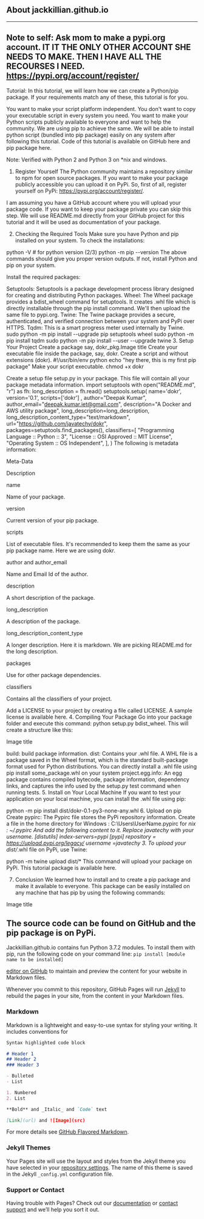 ## About jackkillian.github.io
---
Note to self: Ask mom to make a pypi.org account. IT IT THE ONLY OTHER ACCOUNT SHE NEEDS TO MAKE. THEN I HAVE ALL THE RECOURSES I NEED. https://pypi.org/account/register/
---
Tutorial:
In this tutorial, we will learn how we can create a Python/pip package. If your requirements match any of these, this tutorial is for you.

You want to make your script platform independent.
You don't want to copy your executable script in every system you need.
You want to make your Python scripts publicly available to everyone and want to help the community.
We are using pip to achieve the same. We will be able to install python script (bundled into pip package) easily on any system after following this tutorial. Code of this tutorial is available on GitHub here and pip package here. 

Note: Verified with Python 2 and Python 3 on *nix and windows.

1. Register Yourself
The Python community maintains a repository similar to npm for open source packages. If you want to make your package publicly accessible you can upload it on PyPi. So, first of all, register yourself on PyPi: https://pypi.org/account/register/.

I am assuming you have a GitHub account where you will upload your package code. If you want to keep your package private you can skip this step. We will use README.md directly from your GitHub project for this tutorial and it will be used as documentation of your package. 

2. Checking the Required Tools
Make sure you have Python and pip installed on your system. To check the installations:

python -V  # for python version (2/3)
python -m pip --version
The above commands should give you proper version outputs. If not, install Python and pip on your system.

Install the required packages:

Setuptools: Setuptools is a package development process library designed for creating and distributing Python packages.
Wheel: The Wheel package provides a bdist_wheel command for setuptools. It creates .whl file which is directly installable through the pip install command. We'll then upload the same file to pypi.org.
Twine: The Twine package provides a secure, authenticated, and verified connection between your system and PyPi over HTTPS.
Tqdm: This is a smart progress meter used internally by Twine.
sudo python -m pip install --upgrade pip setuptools wheel
sudo python -m pip install tqdm
sudo python -m pip install --user --upgrade twine
3. Setup Your Project
Create a package say, dokr_pkg.Image title
Create your executable file inside the package, say, dokr. Create a script and without extensions (dokr).
#!/usr/bin/env python
echo "hey there, this is my first pip package"
Make your script executable.
chmod +x dokr
 

 Create a setup file setup.py in your package. This file will contain all your package metadata information. 
import setuptools
with open("README.md", "r") as fh:
    long_description = fh.read()
setuptools.setup(
     name='dokr',  
     version='0.1',
     scripts=['dokr'] ,
     author="Deepak Kumar",
     author_email="deepak.kumar.iet@gmail.com",
     description="A Docker and AWS utility package",
     long_description=long_description,
   long_description_content_type="text/markdown",
     url="https://github.com/javatechy/dokr",
     packages=setuptools.find_packages(),
     classifiers=[
         "Programming Language :: Python :: 3",
         "License :: OSI Approved :: MIT License",
         "Operating System :: OS Independent",
     ],
 )
The following is metadata information:

Meta-Data

Description

name

Name of your package. 

version

Current version of your pip package.

scripts

List of executable files. It's recommended to keep them the same as your pip package name. Here we are using dokr.

author and author_email

Name and Email Id of the author.

description

A short description of the package.

long_description

A description of the package.

long_description_content_type

A longer description. Here it is markdown. We are picking README.md for the long description.

packages

Use for other package dependencies.

classifiers

Contains all the classifiers of your project.



Add a LICENSE to your project by creating a file called LICENSE. A sample license is available here.
4. Compiling Your Package
Go into your package folder and execute this command: python setup.py bdist_wheel. This will create a  structure like this:

Image title

build: build package information.
dist: Contains your .whl file. A WHL file is a package saved in the Wheel format, which is the standard built-package format used for Python distributions. You can directly install a .whl file using pip install some_package.whl on your system
project.egg.info: An egg package contains compiled bytecode, package information, dependency links, and captures the info used by the setup.py test command when running tests.
5.  Install on Your Local Machine
If you want to test your application on your local machine, you can install the .whl file using pip:

python -m pip install dist/dokr-0.1-py3-none-any.whl
6.  Upload on pip
Create pypirc: The Pypirc file stores the PyPi repository information. Create a file in the home directory
for Windows :  C:\Users\UserName\.pypirc 
for *nix :   ~/.pypirc 
And add the following content to it. Replace javatechy with your username.
[distutils] 
index-servers=pypi
[pypi] 
repository = https://upload.pypi.org/legacy/ 
username =javatechy
3.  To upload your dist/*.whl file on PyPi, use Twine:

python -m twine upload dist/*
This command will upload your package on PyPi. This tutorial package is available here.

7.  Conclusion
We learned how to install and to create a pip package and make it available to everyone. This package can be easily installed on any machine that has pip by using the following commands:

Image title

The source code can be found on GitHub and the pip package is on PyPi. 
---
Jackkillian.github.io contains fun Python 3.7.2 modules. To install them with pip, run the following code on your command line: ```pip install [module name to be installed]``` 

 [editor on GitHub](https://github.com/Jackkillian/jackkillian.github.io/edit/master/index.md) to maintain and preview the content for your website in Markdown files.

Whenever you commit to this repository, GitHub Pages will run [Jekyll](https://jekyllrb.com/) to rebuild the pages in your site, from the content in your Markdown files.

### Markdown

Markdown is a lightweight and easy-to-use syntax for styling your writing. It includes conventions for

```markdown
Syntax highlighted code block

# Header 1
## Header 2
### Header 3

- Bulleted
- List

1. Numbered
2. List

**Bold** and _Italic_ and `Code` text

[Link](url) and ![Image](src)
```

For more details see [GitHub Flavored Markdown](https://guides.github.com/features/mastering-markdown/).

### Jekyll Themes

Your Pages site will use the layout and styles from the Jekyll theme you have selected in your [repository settings](https://github.com/Jackkillian/jackkillian.github.io/settings). The name of this theme is saved in the Jekyll `_config.yml` configuration file.

### Support or Contact

Having trouble with Pages? Check out our [documentation](https://help.github.com/categories/github-pages-basics/) or [contact support](https://github.com/contact) and we’ll help you sort it out.
